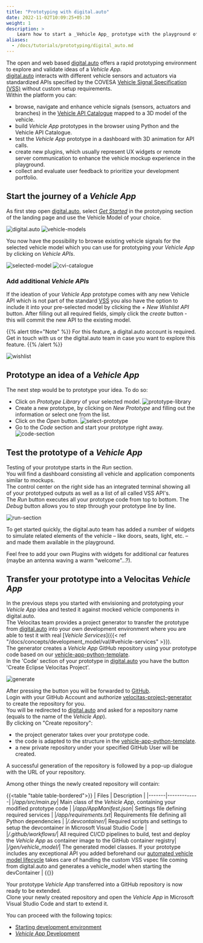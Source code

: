 ```yaml
---
title: "Prototyping with digital.auto"
date: 2022-11-02T10:09:25+05:30
weight: 1
description: >
    Learn how to start a _Vehicle App_ prototype with the playground of digital.auto and integrate it into Velocitas.
aliases:
  - /docs/tutorials/prototyping/digital_auto.md
---
```


The open and web based [digital.auto](https://digitalauto.netlify.app/) offers a rapid prototyping environment to explore and validate ideas of a _Vehicle App_.
</br>
[digital.auto](https://digitalauto.netlify.app/) interacts with different vehicle sensors and actuators via standardized APIs specified by the COVESA [Vehicle Signal Specification (VSS)](https://covesa.github.io/vehicle_signal_specification/introduction/) without custom setup requirements.
</br>
Within the platform you can:

- browse, navigate and enhance vehicle signals (sensors, actuators and branches) in the [Vehicle API Catalogue](https://digitalauto.netlify.app/model/STLWzk1WyqVVLbfymb4f/cvi/list) mapped to a 3D model of the vehicle.
- build _Vehicle App_ prototypes in the browser using Python and the Vehicle API Catalogue.
- test the _Vehicle App_ prototype in a dashboard with 3D animation for API calls.
- create new plugins, which usually represent UX widgets or remote server communication to enhance the vehicle mockup experience in the playground.
- collect and evaluate user feedback to prioritize your development portfolio.

## Start the journey of a _Vehicle App_

As first step open [digital.auto](https://digitalauto.netlify.app/), select [_Get Started_](https://digitalauto.netlify.app/model) in the prototyping section of the landing page and use the Vehicle Model of your choice.

![digital.auto](../digital-auto.png)
![vehicle-models](../vehicle-models.png)

You now have the possibility to browse existing vehicle signals for the selected vehicle model which you can use for prototyping your _Vehicle App_ by clicking on _Vehicle APIs_.

![selected-model](../selected-model.png)
![cvi-catalogue](../cvi-catalogue.png)

### Add additional _Vehicle APIs_

If the ideation of your _Vehicle App_ prototype comes with any new Vehicle API which is not part of the standard [VSS](https://covesa.github.io/vehicle_signal_specification/introduction/) you also have the option to include it into your pre-selected model by clicking the _+ New Wishlist API_ button. After filling out all required fields, simply click the _create_ button - this will commit the new API to the existing model.

{{% alert title="Note" %}}
For this feature, a digital.auto account is required. Get in touch with us or the digital.auto team in case you want to explore this feature.
{{% /alert %}}

![wishlist](../wishlist.png)

## Prototype an idea of a _Vehicle App_

The next step would be to prototype your idea. To do so:

- Click on _Prototype Library_ of your selected model.
![prototype-library](../prototype-library.png)
- Create a new prototype, by clicking on _New Prototype_ and filling out the information or select one from the list.
- Click on the _Open_ button.
![select-prototype](../select-prototype.png)
- Go to the _Code_ section and start your prototype right away.
![code-section](../code-section.png)

## Test the prototype of a _Vehicle App_

Testing of your prototype starts in the _Run_ section.
</br>
You will find a dashboard consisting all vehicle and application components similar to mockups.
</br>
The control center on the right side has an integrated terminal showing all of your prototyped outputs as well as a list of all called VSS API's.
</br>
The _Run_ button executes all your prototype code from top to bottom. The _Debug_ button allows you to step through your prototype line by line.

![run-section](../run-section.png)

To get started quickly, the digital.auto team has added a number of widgets to simulate related elements of the vehicle – like doors, seats, light, etc. – and made them available in the playground.

Feel free to add your own Plugins with widgets for additional car features (maybe an antenna waving a warm “welcome”…?).

## Transfer your prototype into a Velocitas _Vehicle App_

In the previous steps you started with envisioning and prototyping your _Vehicle App_ idea and tested it against mocked vehicle components in digital.auto.
</br>
The Velocitas team provides a project generator to transfer the prototype from [digital.auto](https://digitalauto.netlify.app/) into your own development environment where you are able to test it with real [_Vehicle Services_]({{< ref "/docs/concepts/development_model/val/#vehicle-services" >}}).
</br>
The generator creates a _Vehicle App_ GitHub repository using your prototype code based on our [vehicle-app-python-template](https://github.com/eclipse-velocitas/vehicle-app-python-template).
</br>
In the 'Code' section of your prototype in [digital.auto](https://digitalauto.netlify.app/) you have the button 'Create Eclipse Velocitas Project'.

![generate](../generate.png)

After pressing the button you will be forwarded to [GitHub](https://github.com/).
</br>
Login with your GitHub Account and authorize [velocitas-project-generator](https://github.com/eclipse-velocitas/velocitas-project-generator-npm) to create the repository for you.
</br>
You will be redirected to [digital.auto](https://digitalauto.netlify.app/) and asked for a repository name (equals to the name of the _Vehicle App_).
</br>
By clicking on "Create repository":

- the project generator takes over your prototype code.
- the code is adapted to the structure in the [vehicle-app-python-template](https://github.com/eclipse-velocitas/vehicle-app-python-template).
- a new private repository under your specified GitHub User will be created.

A successful generation of the repository is followed by a pop-up dialogue with the URL of your repository.

Among other things the newly created repository will contain:

{{<table "table table-bordered">}}
| Files | Description |
|-------|-------------|
|_/app/src/main.py_| Main class of the _Vehicle App_, containing your modified prototype code |
|_/app/AppManifest.json_| Settings file defining required services |
|_/app/requirements.txt_| Requirements file defining all Python dependencies |
|_/.devcontainer/_| Required scripts and settings to setup the devcontainer in Microsoft Visual Studio Code |
|_/.github/workflows/_| All required CI/CD pipelines to build, test and deploy the _Vehicle App_ as container image to the GitHub container registry|
|_/gen/vehicle\_model/_| The generated model classes. If your prototype includes any exceptional API you added beforehand our [automated vehicle model lifecycle](/docs/tutorials/vehicle_model_creation/automated_model_lifecycle) takes care of handling the custom VSS vspec file coming from digital.auto and generates a vehicle_model when starting the devContainer |
{{</table>}}

Your prototype _Vehicle App_ transferred into a GitHub repository is now ready to be extended.
</br>
Clone your newly created repository and open the _Vehicle App_ in Microsoft Visual Studio Code and start to extend it.

You can proceed with the following topics:

- [Starting development environment](/docs/tutorials/quickstart/#starting-development-environment)
- [_Vehicle App_ Development](/docs/tutorials/vehicle-app-development/tutorial_how_to_create_a_vehicle_app_python/)
